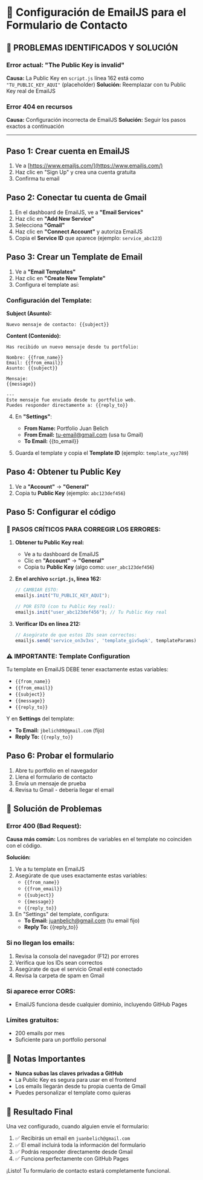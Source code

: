 # 📧 Configuración de EmailJS para el Formulario de Contacto

## 🚨 PROBLEMAS IDENTIFICADOS Y SOLUCIÓN

### Error actual: "The Public Key is invalid"
**Causa:** La Public Key en `script.js` línea 162 está como `"TU_PUBLIC_KEY_AQUI"` (placeholder)
**Solución:** Reemplazar con tu Public Key real de EmailJS

### Error 404 en recursos
**Causa:** Configuración incorrecta de EmailJS
**Solución:** Seguir los pasos exactos a continuación

---

## Paso 1: Crear cuenta en EmailJS

1. Ve a [https://www.emailjs.com/](https://www.emailjs.com/)
2. Haz clic en "Sign Up" y crea una cuenta gratuita
3. Confirma tu email

## Paso 2: Conectar tu cuenta de Gmail

1. En el dashboard de EmailJS, ve a **"Email Services"**
2. Haz clic en **"Add New Service"**
3. Selecciona **"Gmail"**
4. Haz clic en **"Connect Account"** y autoriza EmailJS
5. Copia el **Service ID** que aparece (ejemplo: `service_abc123`)

## Paso 3: Crear un Template de Email

1. Ve a **"Email Templates"**
2. Haz clic en **"Create New Template"**
3. Configura el template así:

### Configuración del Template:

**Subject (Asunto):**
```
Nuevo mensaje de contacto: {{subject}}
```

**Content (Contenido):**
```
Has recibido un nuevo mensaje desde tu portfolio:

Nombre: {{from_name}}
Email: {{from_email}}
Asunto: {{subject}}

Mensaje:
{{message}}

---
Este mensaje fue enviado desde tu portfolio web.
Puedes responder directamente a: {{reply_to}}
```

4. En **"Settings"**:
   - **From Name:** Portfolio Juan Belich
   - **From Email:** tu-email@gmail.com (usa tu Gmail)
   - **To Email:** {{to_email}}

5. Guarda el template y copia el **Template ID** (ejemplo: `template_xyz789`)

## Paso 4: Obtener tu Public Key

1. Ve a **"Account"** → **"General"**
2. Copia tu **Public Key** (ejemplo: `abc123def456`)

## Paso 5: Configurar el código

### 🔧 PASOS CRÍTICOS PARA CORREGIR LOS ERRORES:

1. **Obtener tu Public Key real:**
   - Ve a tu dashboard de EmailJS
   - Clic en **"Account"** → **"General"**
   - Copia tu **Public Key** (algo como: `user_abc123def456`)

2. **En el archivo `script.js`, línea 162:**
   ```javascript
   // CAMBIAR ESTO:
   emailjs.init("TU_PUBLIC_KEY_AQUI");
   
   // POR ESTO (con tu Public Key real):
   emailjs.init("user_abc123def456"); // Tu Public Key real
   ```

3. **Verificar IDs en línea 212:**
   ```javascript
   // Asegúrate de que estos IDs sean correctos:
   emailjs.send('service_on3v3xs', 'template_giv5wpk', templateParams)
   ```

### ⚠️ IMPORTANTE: Template Configuration
Tu template en EmailJS DEBE tener exactamente estas variables:
- `{{from_name}}`
- `{{from_email}}`
- `{{subject}}`
- `{{message}}`
- `{{reply_to}}`

Y en **Settings** del template:
- **To Email:** `jbelich89@gmail.com` (fijo)
- **Reply To:** `{{reply_to}}`

## Paso 6: Probar el formulario

1. Abre tu portfolio en el navegador
2. Llena el formulario de contacto
3. Envía un mensaje de prueba
4. Revisa tu Gmail - debería llegar el email

## 🔧 Solución de Problemas

### Error 400 (Bad Request):
**Causa más común:** Los nombres de variables en el template no coinciden con el código.

**Solución:**
1. Ve a tu template en EmailJS
2. Asegúrate de que uses exactamente estas variables:
   - `{{from_name}}`
   - `{{from_email}}`
   - `{{subject}}`
   - `{{message}}`
   - `{{reply_to}}`
3. En "Settings" del template, configura:
   - **To Email:** juanbelich@gmail.com (tu email fijo)
   - **Reply To:** {{reply_to}}

### Si no llegan los emails:
1. Revisa la consola del navegador (F12) por errores
2. Verifica que los IDs sean correctos
3. Asegúrate de que el servicio Gmail esté conectado
4. Revisa la carpeta de spam en Gmail

### Si aparece error CORS:
- EmailJS funciona desde cualquier dominio, incluyendo GitHub Pages

### Límites gratuitos:
- 200 emails por mes
- Suficiente para un portfolio personal

## 📝 Notas Importantes

- **Nunca subas las claves privadas a GitHub**
- La Public Key es segura para usar en el frontend
- Los emails llegarán desde tu propia cuenta de Gmail
- Puedes personalizar el template como quieras

## 🎯 Resultado Final

Una vez configurado, cuando alguien envíe el formulario:
1. ✅ Recibirás un email en `juanbelich@gmail.com`
2. ✅ El email incluirá toda la información del formulario
3. ✅ Podrás responder directamente desde Gmail
4. ✅ Funciona perfectamente con GitHub Pages

¡Listo! Tu formulario de contacto estará completamente funcional.
